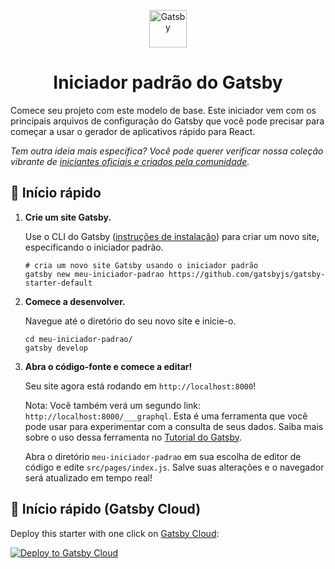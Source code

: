 <p align="center">
  <a href="https://www.gatsbyjs.com">
    <img alt="Gatsby" src="https://www.gatsbyjs.com/Gatsby-Monogram.svg" width="60" />
  </a>
</p>
<h1 align="center">
  Iniciador padrão do Gatsby
</h1>

Comece seu projeto com este modelo de base. Este iniciador vem com os principais arquivos de configuração do Gatsby que você pode precisar para começar a usar o gerador de aplicativos rápido para React.

_Tem outra ideia mais específica? Você pode querer verificar nossa coleção vibrante de [iniciantes oficiais e criados pela comunidade](https://www.gatsbyjs.com/docs/gatsby-starters/)._

## 🚀 Início rápido

1.  **Crie um site Gatsby.**

    Use o CLI do Gatsby ([instruções de instalação](https://www.gatsbyjs.com/docs/tutorial/part-0/#gatsby-cli)) para criar um novo site, especificando o iniciador padrão.

    ```shell
    # cria um novo site Gatsby usando o iniciador padrão
    gatsby new meu-iniciador-padrao https://github.com/gatsbyjs/gatsby-starter-default
    ```

1.  **Comece a desenvolver.**

    Navegue até o diretório do seu novo site e inicie-o.

    ```shell
    cd meu-iniciador-padrao/
    gatsby develop
    ```

1.  **Abra o código-fonte e comece a editar!**

    Seu site agora está rodando em `http://localhost:8000`!

    Nota: Você também verá um segundo link: `http://localhost:8000/___graphql`. Esta é uma ferramenta que você pode usar para experimentar com a consulta de seus dados. Saiba mais sobre o uso dessa ferramenta no [Tutorial do Gatsby](https://www.gatsbyjs.com/docs/tutorial/part-4/#use-graphiql-to-explore-the-data-layer-and-write-graphql-queries).

    Abra o diretório `meu-iniciador-padrao` em sua escolha de editor de código e edite `src/pages/index.js`. Salve suas alterações e o navegador será atualizado em tempo real!

## 🚀 Início rápido (Gatsby Cloud)
Deploy this starter with one click on [Gatsby Cloud](https://www.gatsbyjs.com/cloud/):

[<img src="https://www.gatsbyjs.com/deploynow.svg" alt="Deploy to Gatsby Cloud">](https://www.gatsbyjs.com/dashboard/deploynow?url=https://github.com/gatsbyjs/gatsby-starter-default)

